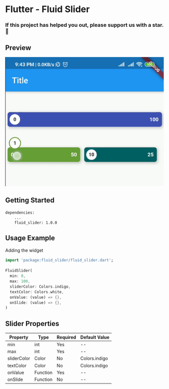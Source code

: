 # Flutter - Fluid Slider

### If this project has helped you out, please support us with a star. :star2:

## Preview
![Alt Text](preview.gif)

## Getting Started

```yamlgit
dependencies:
	...
	fluid_slider: 1.0.0
```

## Usage Example

Adding the widget

```dart
import 'package:fluid_slider/fluid_slider.dart';

FluidSlider(
  min: 0,
  max: 100,
  sliderColor: Colors.indigo,
  textColor: Colors.white,
  onValue: (value) => {},
  onSlide: (value) => {},
)
```

## Slider Properties

| Property            | Type          | Required | Default Value |
| ------------------- | ------------- | -------- | ------------- |
| min                 | int           | Yes      | --            |
| max                 | int           | Yes      | --            |
| sliderColor         | Color         | No       | Colors.indigo |
| textColor           | Color         | No       | Colors.indigo |
| onValue             | Function      | Yes      | --            |
| onSlide             | Function      | No       | --            |
